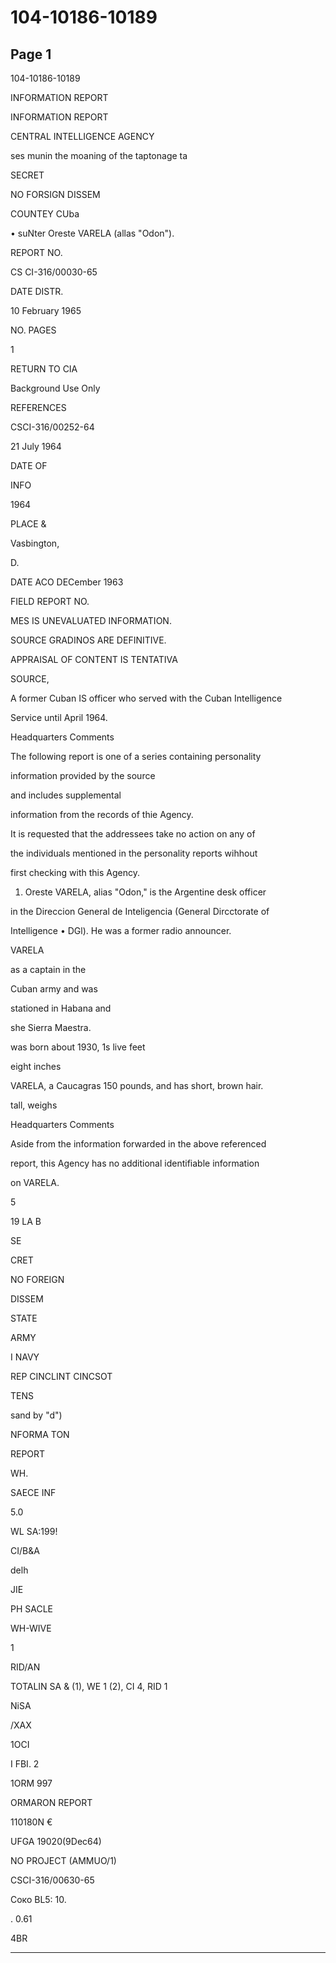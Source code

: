 # 104-10186-10189

## Page 1

104-10186-10189

INFORMATION REPORT

INFORMATION REPORT

CENTRAL INTELLIGENCE AGENCY

ses munin the moaning of the taptonage ta

SECRET

NO FORSIGN DISSEM

COUNTEY CUba

• suNter Oreste VARELA (allas "Odon").

REPORT NO.

CS CI-316/00030-65

DATE DISTR.

10 February 1965

NO. PAGES

1

RETURN TO CIA

Background Use Only

REFERENCES

CSCI-316/00252-64

21 July 1964

DATE OF

INFO

1964

PLACE &

Vasbington,

D.

DATE ACO DECember 1963

FIELD REPORT NO.

MES IS UNEVALUATED INFORMATION.

SOURCE GRADINOS ARE DEFINITIVE.

APPRAISAL OF CONTENT IS TENTATIVA

SOURCE,

A former Cuban IS officer who served with the Cuban Intelligence

Service until April 1964.

Headquarters Comments

The following report is one of a series containing personality

information provided by the source

and includes supplemental

information from the records of thie Agency.

It is requested that the addressees take no action on any of

the individuals mentioned in the personality reports wihhout

first checking with this Agency.

1. Oreste VARELA, alias "Odon," is the Argentine desk officer

in the Direccion General de Inteligencia (General Dircctorate of

Intelligence • DGl). He was a former radio announcer.

VARELA

as a captain in the

Cuban army and was

stationed in Habana and

she Sierra Maestra.

was born about 1930, 1s live feet

eight inches

VARELA, a Caucagras 150 pounds, and has short, brown hair.

tall, weighs

Headquarters Comments

Aside from the information forwarded in the above referenced

report, this Agency has no additional identifiable information

on VARELA.

5

19 LA B

SE

CRET

NO FOREIGN

DISSEM

STATE

ARMY

I NAVY

REP CINCLINT CINCSOT

TENS

sand by "d")

NFORMA TON

REPORT

WH.

SAECE INF

5.0

WL SA:199!

CI/B&A

delh

JIE

PH SACLE

WH-WIVE

1

RID/AN

TOTALIN SA & (1), WE 1 (2), CI 4, RID 1

NiSA

/XAX

1OCI

I FBI. 2

1ORM 997

ORMARON REPORT

110180N €

UFGA 19020(9Dec64)

NO PROJECT (AMMUO/1)

CSCI-316/00630-65

Соко BL5: 10.

. 0.61

4BR

---

